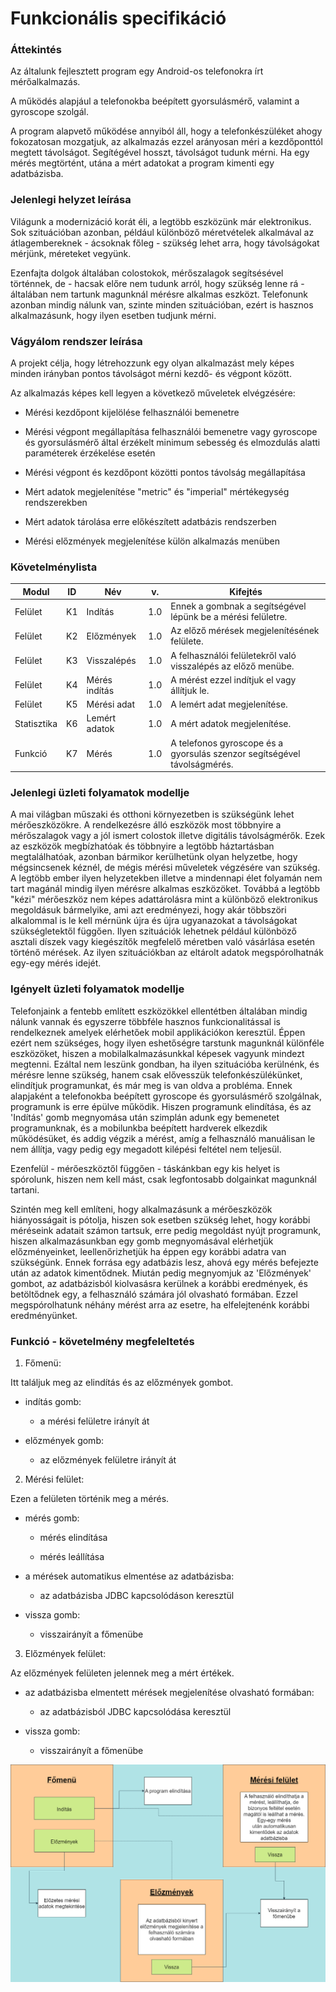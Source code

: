 # Funkcionális specifikáció

### Áttekintés

Az általunk fejlesztett program egy Android-os telefonokra írt mérőalkalmazás.

A működés alapjául a telefonokba beépített gyorsulásmérő, valamint a gyroscope szolgál.

A program alapvető működése annyiból áll, hogy a telefonkészüléket ahogy fokozatosan mozgatjuk, az alkalmazás ezzel arányosan méri a kezdőponttól megtett távolságot.
Segítégével hosszt, távolságot tudunk mérni. Ha egy mérés megtörtént, utána a mért adatokat a program kimenti egy adatbázisba.

### Jelenlegi helyzet leírása

Világunk a modernizáció korát éli, a legtöbb eszközünk már elektronikus.
Sok szituációban azonban, például különböző méretvételek alkalmával az átlagembereknek - ácsoknak főleg - szükség lehet arra, hogy távolságokat mérjünk, méreteket vegyünk.

Ezenfajta dolgok általában colostokok, mérőszalagok segítsésével történnek, de - hacsak előre nem tudunk arról, hogy szükség lenne rá - általában
nem tartunk magunknál mérésre alkalmas eszközt. Telefonunk azonban mindig nálunk van, szinte minden szituációban, ezért is hasznos alkalmazásunk, hogy ilyen esetben tudjunk mérni.

### Vágyálom rendszer leírása

A projekt célja, hogy létrehozzunk egy olyan alkalmazást mely képes minden irányban pontos távolságot mérni kezdő- és végpont
között.

Az alkalmazás képes kell legyen a következő műveletek elvégzésére:

+ Mérési kezdőpont kijelölése felhasználói bemenetre

+ Mérési végpont megállapítása felhasználói bemenetre vagy gyroscope és gyorsulásmérő által érzékelt minimum sebesség és elmozdulás alatti paraméterek érzékelése esetén

+ Mérési végpont és kezdőpont közötti pontos távolság megállapítása

+ Mért adatok megjelenítése "metric" és "imperial" mértékegység rendszerekben

+ Mért adatok tárolása erre előkészített adatbázis rendszerben

+ Mérési előzmények megjelenítése külön alkalmazás menüben

### Követelménylista

| Modul       | ID  | Név           | v.  | Kifejtés                                                                 |
|-------------|-----|---------------|-----|--------------------------------------------------------------------------|
| Felület     | K1  | Indítás       | 1.0 | Ennek a gombnak a segítségével lépünk be a mérési felületre.             |
| Felület     | K2  | Előzmények    | 1.0 | Az előző mérések megjelenítésének felülete.                              |
| Felület     | K3  | Visszalépés   | 1.0 | A felhasználói felületekről való visszalépés az előző menübe.            |
| Felület     | K4  | Mérés indítás | 1.0 | A mérést ezzel indítjuk el vagy állítjuk le.                             |
| Felület     | K5  | Mérési adat   | 1.0 | A lemért adat megjelenítése.                                             |
| Statisztika | K6  | Lemért adatok | 1.0 | A mért adatok megjelenítése.                                             |
| Funkció     | K7  | Mérés         | 1.0 | A telefonos gyroscope és a gyorsulás szenzor segítségével távolságmérés. |

### Jelenlegi üzleti folyamatok modellje

A mai világban műszaki és otthoni környezetben is szükségünk lehet mérőeszközökre. A rendelkezésre
álló eszközök most többnyire a mérőszalagok vagy a jól ismert colostok illetve digitális
távolságmérők. Ezek az eszközök megbízhatóak és többnyire a legtöbb háztartásban megtalálhatóak,
azonban bármikor kerülhetünk olyan helyzetbe, hogy mégsincsenek kéznél, de mégis mérési műveletek 
végzésére van szükség. A legtöbb ember ilyen helyzetekben illetve a mindennapi élet folyamán nem
tart magánál mindig ilyen mérésre alkalmas eszközöket. Továbbá a legtöbb "kézi" mérőeszköz nem képes
adattárolásra mint a különböző elektronikus megoldásuk bármelyike, ami azt eredményezi, hogy akár
többszöri alkalommal is le kell mérnünk újra és újra ugyanazokat a távolságokat szükségletektől
függően. Ilyen szituációk lehetnek például különböző asztali díszek vagy kiegészítők megfelelő 
méretben való vásárlása esetén történő mérések. Az ilyen szituációkban az eltárolt adatok
megspórolhatnák egy-egy mérés idejét.

### Igényelt üzleti folyamatok modellje

Telefonjaink a fentebb említett eszközökkel ellentétben általában mindig nálunk vannak és egyszerre
többféle hasznos funkcionalitással is rendelkeznek amelyek elérhetőek mobil applikációkon keresztül.
Éppen ezért nem szükséges, hogy ilyen eshetőségre tarstunk magunknál különféle eszközöket, hiszen a 
mobilalkalmazásunkkal képesek vagyunk mindezt megtenni. Ezáltal nem leszünk gondban, ha ilyen 
szituációba kerülnénk, és mérésre lenne szükség, hanem csak elővesszük telefonkészülékünket,
elindítjuk programunkat, és már meg is van oldva a probléma. Ennek alapjaként a telefonokba 
beépített gyroscope és gyorsulásmérő szolgálnak, programunk is erre épülve működik. Hiszen
programunk elindítása, és az 'Indítás' gomb megnyomása után szimplán adunk egy bemenetet 
programunknak, és a mobilunkba beépített hardverek elkezdik működésüket, és addig végzik a mérést,
amíg a felhasználó manuálisan le nem állítja, vagy pedig egy megadott kilépési feltétel nem 
teljesül.

Ezenfelül - mérőeszköztől függően - táskánkban egy kis helyet is spórolunk, hiszen nem kell mást,
csak legfontosabb dolgainkat magunknál tartani.

Szintén meg kell említeni, hogy alkalmazásunk a mérőeszközök hiányosságait is pótolja, hiszen sok
esetben szükség lehet, hogy korábbi méréseink adatait számon tartsuk, erre pedig megoldást nyújt
programunk, hiszen alkalmazásunkban egy gomb megnyomásával elérhetjük előzményeinket,
leellenőrizhetjük ha éppen egy korábbi adatra van szükségünk. Ennek forrása egy adatbázis lesz,
ahová egy mérés befejezte után az adatok kimentődnek. Miután pedig megnyomjuk az 'Előzmények' 
gombot, az adatbázisból kiolvasásra kerülnek a korábbi eredmények, és betöltődnek egy, a felhasználó
számára jól olvasható formában. Ezzel megspórolhatunk néhány mérést arra az esetre, ha elfelejtenénk
korábbi eredményünket.

### Funkció - követelmény megfeleltetés

1. Főmenü:

Itt találjuk meg az elindítás és az előzmények gombot.

   - indítás gomb:
     
      + a mérési felületre irányít át

   - előzmények gomb:
   
     + az előzmények felületre irányít át

2. Mérési felület:

Ezen a felületen történik meg a mérés.

   - mérés gomb:
     
     + mérés elindítása
     
     + mérés leállítása

   - a mérések automatikus elmentése az adatbázisba:

     + az adatbázisba JDBC kapcsolódáson keresztül 

   - vissza gomb:
   
     + visszairányít a főmenübe

3. Előzmények felület:

Az előzmények felületen jelennek meg a mért értékek.

   - az adatbázisba elmentett mérések megjelenítése olvasható formában:
   
     + az adatbázisból JDBC kapcsolódása keresztül

   - vissza gomb:
   
     + visszairányít a főmenübe

![](../media/funk_kov_abra.png)